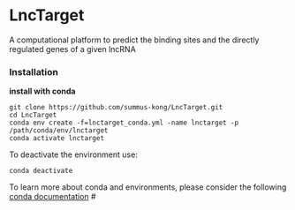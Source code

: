 # LncTarget
A computational platform to predict the binding sites and the directly regulated genes of a given lncRNA 

### Installation
**install with conda**
```
git clone https://github.com/summus-kong/LncTarget.git
cd LncTarget
conda env create -f=lnctarget_conda.yml -name lnctarget -p /path/conda/env/lnctarget
conda activate lnctarget
```
To deactivate the environment use:
```
conda deactivate
```
To learn more about conda and environments, please consider the following [conda documentation](https://docs.conda.io/projects/conda/en/latest/user-guide/getting-started.html#)
\# 
